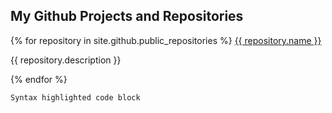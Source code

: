 ## My Github Projects and Repositories



{% for repository in site.github.public_repositories %}
  <a href='{{ repository.html_url }}'>
    {{ repository.name }}
    
  </a>
  <p>{{ repository.description }}</p>
{% endfor %}

```markdown
Syntax highlighted code block

